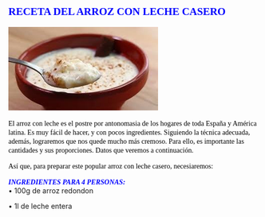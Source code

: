 ## <span style="Color:Blue;Font-Size:18;Font-Family:Castellar;">**RECETA DEL ARROZ CON LECHE CASERO**</span>

![imagen montaje](arroz.jpg)

<span style="Color:Black;Font-Size:12;Font-Family:Time New Roman;">El arroz con leche es el postre por antonomasia de los hogares de toda España y América latina. Es muy fácil de hacer, y con pocos ingredientes. Siguiendo la técnica adecuada, además, lograremos que nos quede mucho más cremoso. Para ello, es importante las cantidades y sus proporciones. Datos que veremos a continuación.   
  
<span style="Color:Black;Font-Family:Time New Roman;Font-Size:12;">Así que, para preparar este popular arroz con leche casero, necesiaremos:</span>

  
  <span style="Color:Blue;Font-Size:14;Font-Family:Time New Roman;">___INGREDIENTES PARA 4 PERSONAS:___</span>  
    <span sttyle="Color:Black;Font-Family:Time New Roman;Font-Size:12;">•	100g de arroz redondo</spa>n   
    
   <span sttyle="Color:Black;Font-Family:Time New Roman;Font-Size:12;">•	1l de leche entera
